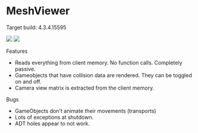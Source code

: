 # MeshViewer

Target build: 4.3.4.15595

![](https://i.imgur.com/pSVTD9I.png)
![](https://i.imgur.com/xecPI8c.jpg)

Features

* Reads everything from client memory. No function calls. Completely passive.
* Gameobjects that have collision data are rendered. They can be toggled on and off.
* Camera view matrix is extracted from the client memory.

Bugs

* GameObjects don't animate their movements (transports)
* Lots of exceptions at shutdown.
* ADT holes appear to not work.

